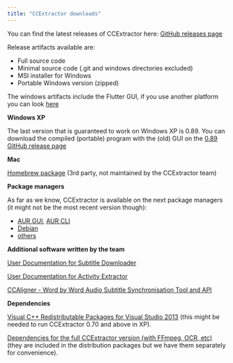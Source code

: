 ```yaml
---
title: "CCExtractor downloads"
---
```


You can find the latest releases of CCExtractor here: [GitHub releases page](https://github.com/CCExtractor/ccextractor/releases)

Release artifacts available are:
- Full source code
- Minimal source code (.git and windows directories excluded)
- MSI installer for Windows
- Portable Windows version (zipped)

The windows artifacts include the Flutter GUI, if you use another platform you can look [here](/public/general/flutter_gui)

**Windows XP**

The last version that is guaranteed to work on Windows XP is 0.89. You can download the compiled (portable) program with the (old) GUI on the [0.89 GitHub release page](https://github.com/CCExtractor/ccextractor/releases/tag/v0.89)

 **Mac**

[Homebrew package](https://github.com/Homebrew/homebrew-core/blob/master/Formula/ccextractor.rb)
(3rd party, not maintained by the CCExtractor team)

**Package managers**

As far as we know, CCExtractor is available on the next package managers (it might not be the most recent version though):
- [AUR GUI](https://aur.archlinux.org/packages/ccextractor-gui-bin/), [AUR CLI](https://aur.archlinux.org/packages/ccextractor/)
- [Debian](https://packages.debian.org/bullseye/ccextractor)
- [others](https://pkgs.org/download/ccextractor)

 **Additional software written by the team**

[ User Documentation for Subtitle Downloader ](http://www.ccextractor.org/doku.php?id=public/gsoc/repository_documentation)

[ User Documentation for Activity Extractor ](http://www.ccextractor.org/doku.php?id=public/codein/activity_extractor_user_docs)

[CCAligner - Word by Word Audio Subtitle Synchronisation Tool and API](/public/gsoc/2017/saurabh)

 **Dependencies**

[Visual C++ Redistributable Packages for Visual Studio 2013](https://www.microsoft.com/en-us/download/details.aspx?id=40784)
(this might be needed to run CCExtractor 0.70 and above in XP).

[Dependencies for the full CCExtractor version (with FFmpeg, OCR, etc)](https://sourceforge.net/projects/ccextractor/files/ccextractor/0.85-windows.dependencies/CCExtractorDLLs-32bits.zip/download)
(they are included in the distribution packages but we have them
separately for convenience).
